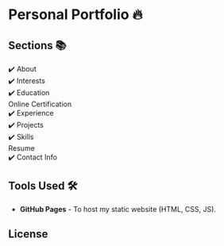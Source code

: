 # Personal Portfolio 🔥






## Sections 📚
✔️ About\
✔️ Interests\
✔️ Education\
Online Certification\
✔️ Experience\
✔️ Projects \
✔️ Skills \
 Resume\
✔️ Contact Info



## Tools Used 🛠️
* <b>GitHub Pages</b> - To host my static website (HTML, CSS, JS).



## License

